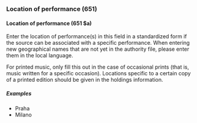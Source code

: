 ### Location of performance (651)

#### Location of performance (651 $a)

Enter the location of performance(s) in this field in a standardized form if the source can be associated with a specific performance. When entering new geographical names that are not yet in the authority file, please enter them in the local language.

For printed music, only fill this out in the case of occasional prints (that is, music written for a specific occasion). Locations specific to a certain copy of a printed edition should be given in the holdings information.

##### Examples

- Praha
- Milano
